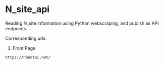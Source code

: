 # N_site_api
Reading N_site information using Python webscraping, and publish as API endpoints

Corresponding urls:

1. Front Page
```
https://nhentai.net/
```
